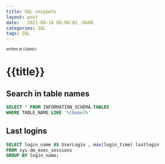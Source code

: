 ```yaml
---
title: SQL snippets
layout: post
date:   2021-08-18 08:00:01 -0600
categories: SQL
tags: SQL
---
```

<sup><sup>written at {{date}} </sup></sup>

# {{title}}  



## Search in table names 

```sql
SELECT * FROM INFORMATION_SCHEMA.TABLES 
WHERE TABLE_NAME LIKE '%[Name]%'
```


## Last logins

```sql
SELECT login_name AS UserLogin , max(login_time) lastlogin
FROM sys.dm_exec_sessions
GROUP BY login_name;
```
